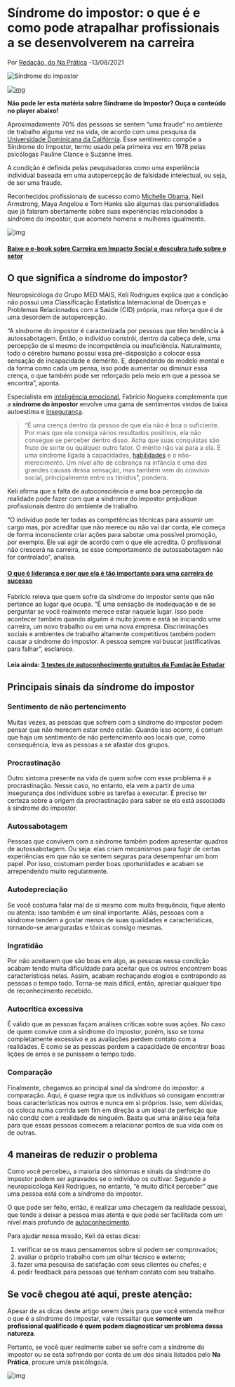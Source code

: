 # Síndrome do impostor: o que é e como pode atrapalhar profissionais a se desenvolverem na carreira

Por  [Redação, do Na Prática](https://www.napratica.org.br/author/redacao/)  \-13/08/2021

![Síndrome do impostor](https://www.napratica.org.br/wp-content/uploads/2021/02/Sindrome-do-impostor-696x464.jpg)

[![img](https://www.napratica.org.br/wp-content/uploads/2021/12/2021.12.15-Banner.png)](https://lideres.estudar.org.br/?utm_source=Líderes2022&utm_medium=banner-np)

**Não pode ler esta matéria sobre Síndrome do Impostor? Ouça o conteúdo no player abaixo!**



Aproximadamente 70% das pessoas se sentem “uma fraude” no ambiente de trabalho alguma vez na vida, de acordo com uma pesquisa da [Universidade Dominicana da Califórnia](http://mpowir.org/wp-content/uploads/2010/02/Download-IP-in-High-Achieving-Women.pdf). Esse sentimento compõe a Síndrome do Impostor, termo usado pela primeira vez em 1978 pelas psicólogas Pauline Clance e Suzanne Imes.

A condição é definida pelas pesquisadoras como uma experiência individual baseada em uma autopercepção de falsidade intelectual, ou seja, de ser uma fraude.

Reconhecidos profissionais de sucesso como [Michelle Obama](https://www.napratica.org.br/nunca-tenham-vergonha-das-dificuldades-leia-o-discurso-de-formatura-michelle-obama/), Neil Armstrong, Maya Angelou e Tom Hanks são algumas das personalidades que já falaram abertamente sobre suas experiências relacionadas à síndrome do impostor, que acomete homens e mulheres igualmente.

![img](https://i.ytimg.com/vi/g2qbHicS-74/hqdefault.jpg)

#### **[Baixe o e-book sobre Carreira em Impacto Social e descubra tudo sobre o setor](https://materiais.napratica.org.br/ebook-tudo-sobre-carreira-em-impacto-social/?_ga=2.9042801.59998780.1632491710-368714971.1631138460)**

## O que significa a síndrome do impostor?

Neuropsicóloga do Grupo MED MAIS, Keli Rodrigues explica que a condição não possui uma Classificação Estatística Internacional de Doenças e Problemas Relacionados com a Saúde (CID) própria, mas reforça que é de uma desordem de autopercepção.

“A síndrome do impostor é caracterizada por pessoas que têm tendência à autossabotagem. Então, o indivíduo constrói, dentro da cabeça dele, uma percepção de si mesmo de incompetência ou insuficiência. Naturalmente, todo o cérebro humano possui essa pré-disposição a colocar essa sensação de incapacidade e demérito. E, dependendo do modelo mental e da forma como cada um pensa, isso pode aumentar ou diminuir essa crença, o que também pode ser reforçado pelo meio em que a pessoa se encontra”, aponta.

Especialista em [inteligência emocional](https://www.napratica.org.br/o-que-e-inteligencia-emocional/), Fabrício Nogueira complementa que a **síndrome do impostor** envolve uma gama de sentimentos vindos de baixa autoestima e [insegurança](https://www.napratica.org.br/como-lidar-com-medos-e-insegurancas-na-carreira/).

> “É uma crença dentro da pessoa de que ela não é boa o suficiente. Por mais que ela consiga vários resultados positivos, ela não consegue se perceber dentro disso. Acha que suas conquistas são fruto de sorte ou qualquer outro fator. O mérito não vai para a ela. É uma síndrome ligada à capacidades, [habilidades](https://www.napratica.org.br/o-que-colocar-em-habilidades-no-curriculo/) e o não-merecimento. Um nível alto de cobrança na infância é uma das grandes causas dessa sensação, mas também vem do convívio social, principalmente entre os tímidos”, pondera.

Keli afirma que a falta de autoconsciência e uma boa percepção da realidade pode fazer com que a síndrome do impostor prejudique profissionais dentro do ambiente de trabalho.

“O indivíduo pode ter todas as competências técnicas para assumir um cargo mas, por acreditar que não merece ou não vai dar conta, ele começa de forma inconsciente criar ações para sabotar uma possível promoção, por exemplo. Ele vai agir de acordo com o que ele acredita. O profissional não crescerá na carreira, se esse comportamento de autossabotagem não for controlado”, analisa.

#### [O que é liderança e por que ela é tão importante para uma carreira de sucesso](https://www.napratica.org.br/o-que-e-lideranca-e-por-que-e-importante-para-carreira/)

Fabrício releva que quem sofre da síndrome do impostor sente que não pertence ao lugar que ocupa. “É uma sensação de inadequação e de se perguntar se você realmente merece estar naquele lugar. Isso pode acontecer também quando alguém é muito jovem e está se iniciando uma carreira, um novo trabalho ou em uma nova empresa. Discriminações sociais e ambientes de trabalho altamente competitivos também podem causar a síndrome do impostor. A pessoa sempre vai buscar justificativas para falhar”, esclarece.

#### **Leia ainda: [3 testes de autoconhecimento gratuitos da Fundação Estudar](https://www.napratica.org.br/conheca-3-testes-de-autoconhecimento-gratuitos-da-fundacao-estudar/)**

## **Principais sinais da síndrome do impostor**

### **Sentimento de não pertencimento**

Muitas vezes, as pessoas que sofrem com a síndrome do impostor podem pensar que não merecem estar onde estão. Quando isso ocorre, é comum que haja um sentimento de não pertencimento aos locais que, como consequência, leva as pessoas a se afastar dos grupos.

### **Procrastinação**

Outro sintoma presente na vida de quem sofre com esse problema é a procrastinação. Nesse caso, no entanto, ela vem a partir de uma insegurança dos indivíduos sobre as tarefas a executar. É preciso ter certeza sobre a origem da procrastinação para saber se ela está associada à síndrome do impostor.

### **Autossabotagem**

Pessoas que convivem com a síndrome também podem apresentar quadros de autossabotagem. Ou seja: elas criam mecanismos para fugir de certas experiências em que não se sentem seguras para desempenhar um bom papel. Por isso, costumam perder boas oportunidades e acabam se arrependendo muito regularmente.

### **Autodepreciação**

Se você costuma falar mal de si mesmo com muita frequência, fique atento ou atenta: isso também é um sinal importante. Aliás, pessoas com a síndrome tendem a gostar menos de suas qualidades e características, tornando-se amarguradas e tóxicas consigo mesmas.

### **Ingratidão**

Por não aceitarem que são boas em algo, as pessoas nessa condição acabam tendo muita dificuldade para aceitar que os outros encontrem boas características nelas. Assim, acabam rechaçando elogios e contrapondo as pessoas o tempo todo. Torna-se mais difícil, então, apreciar qualquer tipo de reconhecimento recebido.

### **Autocrítica excessiva**

É válido que as pessoas façam análises críticas sobre suas ações. No caso de quem convive com a síndrome do impostor, porém, isso se torna completamente excessivo e as avaliações perdem contato com a realidades. É como se as pessoas perdem a capacidade de encontrar boas lições de erros e se punissem o tempo todo.

### **Comparação**

Finalmente, chegamos ao principal sinal da síndrome do impostor: a comparação. Aqui, é quase regra que os indivíduos só consigam encontrar boas características nos outros e nunca em si próprios. Isso, sem dúvidas, os coloca numa corrida sem fim em direção a um ideal de perfeição que não condiz com a realidade de ninguém. Basta que uma análise seja feita para que essas pessoas comecem a relacionar pontos de sua vida com os de outras.

## **4 maneiras de reduzir o problema**



Como você percebeu, a maioria dos sintomas e sinais da síndrome do impostor podem ser agravados se o indivíduo os cultivar. Segundo a neuropsicóloga Keli Rodrigues, no entanto, “é muito difícil perceber” que uma pessoa está com a síndrome do impostor.

O que pode ser feito, então, é realizar uma checagem da realidade pessoal, que tende a deixar a pessoa mias atenta e que pode ser facilitada com um nível mais profundo de [autoconhecimento](https://www.napratica.org.br/tudo-sobre-autoconhecimento/).

Para ajudar nessa missão, Keli dá estas dicas:



1. verificar se os maus pensamentos sobre si podem ser comprovados;
2. avaliar o próprio trabalho com um olhar técnico e externo;
3. fazer uma pesquisa de satisfação com seus clientes ou chefes; e
4. pedir feedback para pessoas que tenham contato com seu trabalho.



## Se você chegou até aqui, preste atenção:

Apesar de as dicas deste artigo serem úteis para que você entenda melhor o que é a síndrome do impostar, vale ressaltar que **somente um profissional qualificado é quem podem diagnosticar um problema dessa natureza**.

Portanto, se você quer realmente saber se sofre com a síndrome do impostor ou se está sofrendo por conta de um dos sinais listados pelo **Na Prática**, procure um/a psicólogo/a.

![img](https://i.ytimg.com/vi/RzAaONkqKwI/hqdefault.jpg)

 